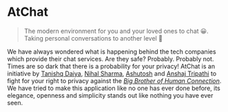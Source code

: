 # AtChat

> The modern environment for you and your loved ones to chat 😀. Taking personal conversations to another level 🚀

We have always wondered what is happening behind the tech companies which provide their chat services. Are they safe? Probably. Probably not. Times are so dark that there is a probability for your privacy! AtChat is an initiative by [Tanishq Daiya](https://github.com/tanishqdaiya/), [Nihal Sharma](https://github.com/NihalSharama), [Ashutosh](https://github.com/A7560) and [Anshaj Tripathi](https://github.com/anshaj-a) to fight for your right to privacy against the _[Big Brother of Human Connection](https://i.kym-cdn.com/photos/images/facebook/001/283/017/384.jpg)_. We have tried to make this application like no one has ever done before, its elegance, openness and simplicity stands out like nothing you have ever seen.
